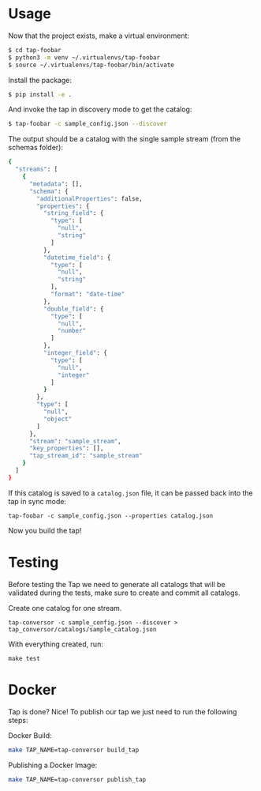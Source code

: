 # Usage

Now that the project exists, make a virtual environment:
```bash
$ cd tap-foobar
$ python3 -m venv ~/.virtualenvs/tap-foobar
$ source ~/.virtualenvs/tap-foobar/bin/activate
```
Install the package:
```bash
$ pip install -e .
```

And invoke the tap in discovery mode to get the catalog:
```bash
$ tap-foobar -c sample_config.json --discover
```
The output should be a catalog with the single sample stream (from the schemas folder):
```bash
{
  "streams": [
    {
      "metadata": [],
      "schema": {
        "additionalProperties": false,
        "properties": {
          "string_field": {
            "type": [
              "null",
              "string"
            ]
          },
          "datetime_field": {
            "type": [
              "null",
              "string"
            ],
            "format": "date-time"
          },
          "double_field": {
            "type": [
              "null",
              "number"
            ]
          },
          "integer_field": {
            "type": [
              "null",
              "integer"
            ]
          }
        },
        "type": [
          "null",
          "object"
        ]
      },
      "stream": "sample_stream",
      "key_properties": [],
      "tap_stream_id": "sample_stream"
    }
  ]
}
```
If this catalog is saved to a `catalog.json` file, it can be passed back into the tap in sync mode:
```
tap-foobar -c sample_config.json --properties catalog.json
```

Now you build the tap!

# Testing

Before testing the Tap we need to generate all catalogs that will be validated during the tests, 
make sure to create and commit all catalogs.

Create one catalog for one stream.
```
tap-conversor -c sample_config.json --discover > tap_conversor/catalogs/sample_catalog.json
```

With everything created, run:
```
make test
```

# Docker

Tap is done? Nice!
To publish our tap we just need to run the following steps:

Docker Build:
```sh
make TAP_NAME=tap-conversor build_tap
```
Publishing a Docker Image:
```sh
make TAP_NAME=tap-conversor publish_tap
```
